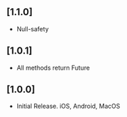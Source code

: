 ## [1.1.0]

* Null-safety

## [1.0.1]

* All methods return Future

## [1.0.0]

* Initial Release. iOS, Android, MacOS
